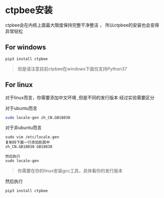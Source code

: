 # ctpbee安装 

 ctpbee会在内核上面最大限度保持完整干净整洁 ， 所以ctpbee的安装也会变得异常轻松

## For windows

```
pip3 install ctpbee
```

> 但是请注意目前ctpbee在windows下面仅支持Python37



## For linux

对于linux而言，你需要添加中文环境 ,但是不同的发行版本 经过实验需要区分 

对于ubuntu而言 

````bash
sudo locale-gen zh_CN.GB18030  
````

对于非ubuntu而言

```
sudo vim /etc/locale.gen
复制将下面一行添加到其中
zh_CN.GB18030 GB18030 

然后执行
sudo locale-gen
```

> 你需要在你的linux安装gcc工具，具体看你的发行版本 

然后执行 

```
pip3 install ctpbee
```